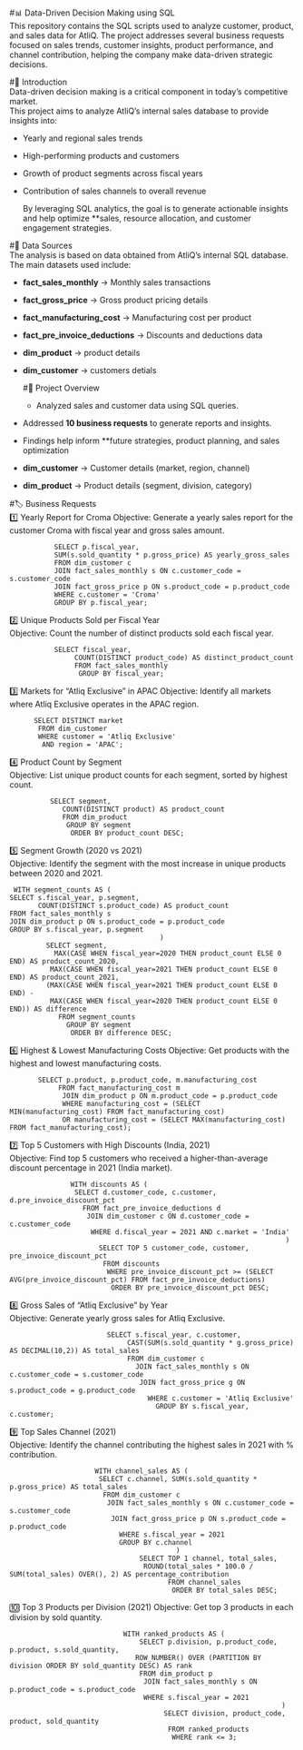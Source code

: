 #📊 Data-Driven Decision Making using SQL  
This repository contains the SQL scripts used to analyze customer, product, and sales data for AtliQ. The project addresses several business requests focused on sales trends, customer insights, product performance, and channel contribution, helping the company make data-driven strategic decisions.


 #🔎 Introduction  
Data-driven decision making is a critical component in today’s competitive market.  
This project aims to analyze AtliQ’s internal sales database to provide insights into:  

- Yearly and regional sales trends  
- High-performing products and customers  
- Growth of product segments across fiscal years  
- Contribution of sales channels to overall revenue

  By leveraging SQL analytics, the goal is to generate actionable insights and help optimize **sales, resource allocation, and customer engagement strategies.

 #📂 Data Sources  
The analysis is based on data obtained from AtliQ’s internal SQL database.  
The main datasets used include:  

- **fact_sales_monthly** → Monthly sales transactions  
- **fact_gross_price** → Gross product pricing details  
- **fact_manufacturing_cost** → Manufacturing cost per product  
- **fact_pre_invoice_deductions** → Discounts and deductions data
- **dim_product** → product details
- **dim_customer** → customers detials  
  

  #📌 Project Overview
  - Analyzed sales and customer data using SQL queries.  
- Addressed **10 business requests** to generate reports and insights.  
- Findings help inform **future strategies, product planning, and sales optimization
- **dim_customer** → Customer details (market, region, channel)  
- **dim_product** → Product details (segment, division, category)

 #🏷️ Business Requests  
     1️⃣ Yearly Report for Croma
       Objective: Generate a yearly sales report for the customer Croma with fiscal year and gross sales amount.
       
               SELECT p.fiscal_year,
               SUM(s.sold_quantity * p.gross_price) AS yearly_gross_sales
               FROM dim_customer c
               JOIN fact_sales_monthly s ON c.customer_code = s.customer_code
               JOIN fact_gross_price p ON s.product_code = p.product_code
               WHERE c.customer = 'Croma'
               GROUP BY p.fiscal_year;

   2️⃣ Unique Products Sold per Fiscal Year  
Objective: Count the number of distinct products sold each fiscal year. 

               SELECT fiscal_year,
                    COUNT(DISTINCT product_code) AS distinct_product_count
                    FROM fact_sales_monthly
                     GROUP BY fiscal_year;
                     
3️⃣ Markets for “Atliq Exclusive” in APAC
         Objective: Identify all markets where Atliq Exclusive operates in the APAC region.

          SELECT DISTINCT market
           FROM dim_customer
           WHERE customer = 'Atliq Exclusive' 
            AND region = 'APAC';


4️⃣ Product Count by Segment  
Objective: List unique product counts for each segment, sorted by highest count.

              SELECT segment,
                 COUNT(DISTINCT product) AS product_count
                 FROM dim_product
                  GROUP BY segment
                   ORDER BY product_count DESC;

  5️⃣ Segment Growth (2020 vs 2021)  
   Objective: Identify the segment with the most increase in unique products between 2020 and 2021.

     WITH segment_counts AS (
    SELECT s.fiscal_year, p.segment,
           COUNT(DISTINCT s.product_code) AS product_count
    FROM fact_sales_monthly s
    JOIN dim_product p ON s.product_code = p.product_code
    GROUP BY s.fiscal_year, p.segment
                                         )
             SELECT segment,
               MAX(CASE WHEN fiscal_year=2020 THEN product_count ELSE 0 END) AS product_count_2020,
              MAX(CASE WHEN fiscal_year=2021 THEN product_count ELSE 0 END) AS product_count_2021,
             (MAX(CASE WHEN fiscal_year=2021 THEN product_count ELSE 0 END) -
              MAX(CASE WHEN fiscal_year=2020 THEN product_count ELSE 0 END)) AS difference
                FROM segment_counts
                  GROUP BY segment
                   ORDER BY difference DESC; 

  6️⃣ Highest & Lowest Manufacturing Costs
      Objective: Get products with the highest and lowest manufacturing costs.

           SELECT p.product, p.product_code, m.manufacturing_cost
                FROM fact_manufacturing_cost m
                 JOIN dim_product p ON m.product_code = p.product_code
                 WHERE manufacturing_cost = (SELECT MIN(manufacturing_cost) FROM fact_manufacturing_cost)
                 OR manufacturing_cost = (SELECT MAX(manufacturing_cost) FROM fact_manufacturing_cost);      


   7️⃣ Top 5 Customers with High Discounts (India, 2021)  
      Objective: Find top 5 customers who received a higher-than-average discount percentage in 2021 (India market).

                   WITH discounts AS (
                    SELECT d.customer_code, c.customer, d.pre_invoice_discount_pct
                      FROM fact_pre_invoice_deductions d
                       JOIN dim_customer c ON d.customer_code = c.customer_code
                        WHERE d.fiscal_year = 2021 AND c.market = 'India'
                                                                        )
                          SELECT TOP 5 customer_code, customer, pre_invoice_discount_pct
                           FROM discounts
                            WHERE pre_invoice_discount_pct >= (SELECT AVG(pre_invoice_discount_pct) FROM fact_pre_invoice_deductions)
                             ORDER BY pre_invoice_discount_pct DESC; 
 

   8️⃣ Gross Sales of “Atliq Exclusive” by Year  
      Objective: Generate yearly gross sales for Atliq Exclusive.

                            SELECT s.fiscal_year, c.customer,
                                 CAST(SUM(s.sold_quantity * g.gross_price) AS DECIMAL(10,2)) AS total_sales
                                 FROM dim_customer c
                                   JOIN fact_sales_monthly s ON c.customer_code = s.customer_code
                                    JOIN fact_gross_price g ON s.product_code = g.product_code
                                      WHERE c.customer = 'Atliq Exclusive'
                                        GROUP BY s.fiscal_year, c.customer;

                                        
          

   9️⃣ Top Sales Channel (2021)  
            Objective: Identify the channel contributing the highest sales in 2021 with % contribution.

                         WITH channel_sales AS (
                          SELECT c.channel, SUM(s.sold_quantity * p.gross_price) AS total_sales
                           FROM dim_customer c
                            JOIN fact_sales_monthly s ON c.customer_code = s.customer_code
                             JOIN fact_gross_price p ON s.product_code = p.product_code
                               WHERE s.fiscal_year = 2021
                               GROUP BY c.channel
                                             )
                                    SELECT TOP 1 channel, total_sales,
                                     ROUND(total_sales * 100.0 / SUM(total_sales) OVER(), 2) AS percentage_contribution
                                           FROM channel_sales
                                            ORDER BY total_sales DESC;  


🔟 Top 3 Products per Division (2021)
Objective: Get top 3 products in each division by sold quantity.

                                WITH ranked_products AS (
                                    SELECT p.division, p.product_code, p.product, s.sold_quantity,
                                   ROW_NUMBER() OVER (PARTITION BY division ORDER BY sold_quantity DESC) AS rank
                                    FROM dim_product p
                                     JOIN fact_sales_monthly s ON p.product_code = s.product_code
                                     WHERE s.fiscal_year = 2021
                                                                       )
                                          SELECT division, product_code, product, sold_quantity
                                           FROM ranked_products
                                            WHERE rank <= 3;  
 
                                           
 
